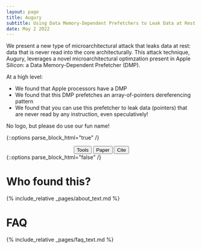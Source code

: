 ```yaml
---
layout: page
title: Augury
subtitle: Using Data Memory-Dependent Prefetchers to Leak Data at Rest
date: May 2 2022
---
```


We present a new type of microarchitectural attack that leaks data at
rest: data that is never read into the core architecturally. This
attack technique, Augury, leverages a novel microarchitectural
optimzation present in Apple Silicon: a Data Memory-Dependent
Prefetcher (DMP).

At a high level:
 - We found that Apple processors have a DMP
 - We found that this DMP prefetches an array-of-pointers dereferencing pattern
 - We found that you can use this prefetcher to leak data (pointers)
   that are never read by any instruction, even speculatively!


No logo, but please do use our fun name!

{::options parse_block_html="true" /}
<center>
<a  href="{% link _pages/tools.md %}"><button class="custom-btn btn-11">Tools</button></a>
<a  href="{% link augury.pdf %}"><button class="custom-btn btn-7">Paper</button></a>
<a  href="{% link _pages/about.md %}#citation"><button class="custom-btn btn-11">Cite</button></a>
</center>
{::options parse_block_html="false" /}

# Who found this?

{% include_relative _pages/about_text.md %}

# FAQ

{% include_relative _pages/faq_text.md %}
